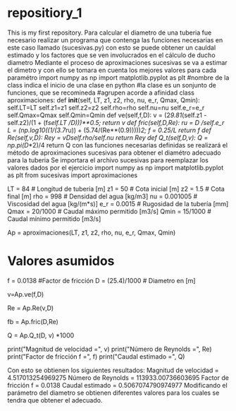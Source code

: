 # repositiory_1
This is my first repository.
Para calcular el diametro de una tuberia fue necesario realizar un programa que contenga las funciones necesarias en este caso llamado (sucesivas.py) con esto se puede obtener un cauldal estimado y los factores que se ven involucrados en el cálculo de ducho diametro
Mediante el proceso de aproximaciones sucesivas se va a estimar el dimetro y con ello se tomara en cuenta los mejores valores para cada paramétro
import numpy as np
import matplotlib.pyplot as plt
#nombre de la class indica el inicio de una clase en python
#la clase es un sonjunto de funciones, que se recomineda
#agrupen acorde a afinidad
class aproximaciones:
    def  __init__(self, LT, z1, z2, rho, nu, e_r, Qmax, Qmin):
        self.LT=LT
        self.z1=z1
        self.z2=z2
        self.rho=rho
        self.nu=nu
        self.e_r=e_r
        self.Qmax=Qmax
        self.Qmin=Qmin
    def ve(self,f,D):
        v = (2*9.81*(self.z1 - self.z2)/(1 + (f*self.LT /D)))**0.5;
        return v
    def fric(self,D,Re):
        ru = D /self.e_r
        L = (np.log10((1/(3.7*ru)) + (5.74/(Re**(0.9)))))**2;
        f = 0.25/L
        return f
    def Re(self,v,D):
        Rey = v*D*self.rho/self.nu
        return Rey
    def Q_t(self,D,v):
        Q =  np.pi*(D**2)/4
        return Q
con las funciones necesarias definidas se realizará el método de aproximaciones sucesivas para obtener el diamétro adecuado para la tuberia
Se importara el archivo sucesivas para reemplazar los valores dados por el ejercicio
import numpy as np
import matplotlib.pyplot as plt
from sucesivas import aproximaciones

LT = 84   # Longitud de tubería [m]
z1 = 50  # Cota inicial [m]
z2 = 1.5  # Cota final [m]
rho = 998  # Densidad del agua [kg/m3]
nu = 0.001005  # Viscosidad del agua [kg/(m*s)]
e_r = 0.0015  # Rugosidad de la tubería [mm]
Qmax = 20/1000  # Caudal máximo permitido [m3/s]
Qmin = 15/1000  # Caudal mínimo permitido [m3/s]

Ap = aproximaciones(LT, z1, z2, rho, nu, e_r, Qmax, Qmin)

# Valores asumidos
f = 0.0138 #Factor de fricción
D = (25.4)/1000 # Diametro en [m]

v=Ap.ve(f,D)

Re = Ap.Re(v,D)

fb = Ap.fric(D,Re)

Q = Ap.Q_t(D, v) *1000

print("Magnitud de velocidad =", v)
print("Número de Reynolds =", Re)
print("Factor de fricción f =", f)
print("Caudal estimado =", Q)

Con esto se obtienen los siguientes resultados:
Magnitud de velocidad = 4.517013254969275
Número de Reynolds = 113933.00736603695
Factor de fricción f = 0.0138
Caudal estimado = 0.5067074790974977
Modificando el parámetro del diametro se obtienen diferentes valores para los cuales se tendra que obtener el adecuado.

